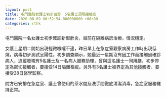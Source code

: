 ```yaml
---
layout: post
title: 屯門醫院女護士初步確診　5名護士須隔離檢疫
date: 2020-08-09 00:52:54.000000000 +08:00
categories: rthk
---
```


屯門醫院一名女護士初步確診新型肺炎，目前在隔離病房治療，情況穩定。

女護士星期二開始出現輕微喉嚨不適，昨日早上在急症室觀察病房工作時出現低燒，病毒初步測試呈陽性。初步調查顯示，她最近一星期沒有因工作而接觸過確診病人，追蹤發現有5名護士及一名病人服務助理，曾與這名護士一同用膳，初步界定為密切接觸者，要接受14日隔離檢疫。另外有3名護士被界定為其他接觸者，要接受28日醫學監察。

院方已安排在急症室、護士曾使用的茶水間及洗手間徹底清潔消毒，急症室服務維持正常。
